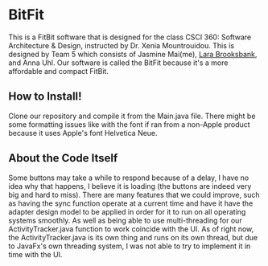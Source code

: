 # BitFit
This is a FitBit software that is designed for the class CSCI 360: Software Architecture & Design, instructed by Dr. Xenia Mountrouidou. This is designed by Team 5 which consists of Jasmine Mai(me), [Lara Brooksbank](https://github.com/brooksbanklj), and Anna Uhl. Our software is called the BitFit because it's a more affordable and compact FitBit.
## How to Install!
Clone our repository and compile it from the Main.java file. There might be some formatting issues like with the font if ran from a non-Apple product because it uses Apple's font Helvetica Neue.
## About the Code Itself
Some buttons may take a while to respond because of a delay, I have no idea why that happens, I believe it is loading (the buttons are indeed very big and hard to miss). There are many features that we could improve, such as having the sync function operate at a current time and have it have the adapter design model to be applied in order for it to run on all operating systems smoothly. As well as being able to use multi-threading for our ActivityTracker.java function to work coincide with the UI. As of right now, the ActivityTracker.java is its own thing and runs on its own thread, but due to JavaFx's own threading system, I was not able to try to implement it in time with the UI.

